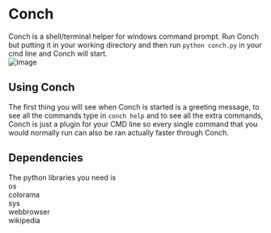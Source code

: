 # Conch
Conch is a shell/terminal helper for windows command prompt. Run Conch but putting it in your working directory and then run `python conch.py` in your cmd line and Conch will start.<br>
![image](https://user-images.githubusercontent.com/109184310/219525839-d9880ac7-b354-4fe9-bb7d-b8daa5bc8e8d.png)


## Using Conch
The first thing you will see when Conch is started is a greeting message, to see all the commands type in `conch help` and to see all the extra commands, Conch is just a plugin for your CMD line so every single command that you would normally run can also be ran actually faster through Conch. 

## Dependencies
The python libraries you need is<br>
 os<br>
 colorama<br>
 sys<br>
 webbrowser<br>
 wikipedia<br>
